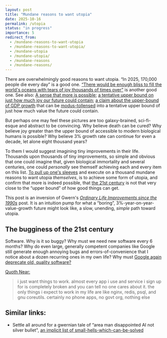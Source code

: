 ```yaml
---
layout: post
title: "Mundane reasons to want utopia"
date: 2025-10-16
permalink: /utopia
status: "in progress"
importance: 5
redirect_from:
  - /mundane-reasons-to-want-utopia
  - /mundane-reasons-to-want-utopia/
  - /mundane-utopia
  - /mundane-utopia/
  - /mundane-reasons
  - /mundane-reasons/
---
```


There are overwhelmingly good reasons to want utopia. “In 2025, 170,000 people die every day” is a good one. [“There would be enough bliss to fill the world's oceans with tears of joy thousands of times over”](https://nickbostrom.com/utopia) is another good one. See also: [A sense that more is possible](https://www.lesswrong.com/posts/Nu3wa6npK4Ry66vFp/a-sense-that-more-is-possible); [a tentative upper bound on just how much joy our future could contain](https://joecarlsmith.com/2021/01/18/actually-possible-thoughts-on-utopia); [a claim about the upper-bound of GDP growth](https://www.lesswrong.com/posts/5FZxhdi6hZp8QwK7k/this-can-t-go-on) that can be [modus-tollensed](gwern.net/modus) into a tentative upper bound of just how much value the future could contain.


But perhaps one may feel these pictures are too galaxy-brained, sci-fi-esque and abstract to be convincing. Why believe death can be cured? Why believe joy greater than the upper bound of accessible to modern biological humans is possible? Why believe 3% growth rate can continue for even a decade, let alone eight thousand years?


To them I would suggest imagining tiny improvements in their life. Thousands upon thousands of tiny improvements, so simple and obvious that one could imagine that, given biological immortality and several centuries, one could *personally* see themself achieving each and every item on this list. [To pull up one's sleeves](https://croissanthology.com/vanilla) and execute on a thousand mundane reasons to want utopia *themselves*, is to achieve some form of utopia, and confirm that more is indeed possible, that [the 21st century](https://croissanthology.com/situation) is not that very close to the “upper bound” of how good things can get.


This post is an inversion of Gwern's [*Ordinary Life Improvements since the 1990s*](gwern.net/improvement) post. It is an intuition pump for what a “boring”, 3%-year-on-year-value-growth future might look like, a slow, unending, *simple* path toward utopia.


## The bugginess of the 21st century


Software. Why is it so buggy? Why must we need new software every 6 months? Why do even large, generally competent companies like Google still generate enough annoying bugs and errors-of-convenience that I notice about a dozen recurring ones in my own life? Why must [Google again deprecate old, quality software?](https://gwern.net/google-shutdown)


[Quoth Near:](v)


> i just want things to work. almost every app i use and service i sign up for is completely broken and you can tell no one cares about it. the only things i expect to work in my life are like nginx, redis, psql, and gnu coreutils. certainly no phone apps, no govt org, nothing else


## Similar links:


- Settle all around for a gwernian tale of “area man disappointed AI not silver bullet", [an implicit list of small-hells-which-can-be-solved](https://gwern.net/blog/2025/area-man)




[^1]:
